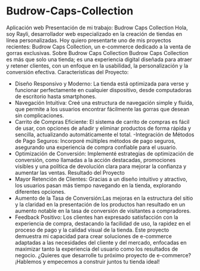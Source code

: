 # Budrow-Caps-Collection
Aplicación web 
Presentación de mi trabajo: Budrow Caps Collection
Hola, soy Rayli, desarrollador web especializado en la creación de tiendas en línea personalizadas. Hoy quiero presentarte uno de mis proyectos recientes: 
Budrow Caps Collection, un e-commerce dedicado a la venta de gorras exclusivas.
Sobre Budrow Caps Collection
Budrow Caps Collection es más que solo una tienda; es una experiencia digital diseñada para atraer y retener clientes, con un enfoque en la usabilidad, la personalización y la conversión efectiva.
Características del Proyecto:
- Diseño Responsivo y Moderno: La tienda está optimizada para verse y funcionar perfectamente en cualquier dispositivo, desde computadoras de escritorio hasta smartphones.
- Navegación Intuitiva: Creé una estructura de navegación simple y fluida, que permite a los usuarios encontrar fácilmente las gorras que desean sin complicaciones.
- Carrito de Compras Eficiente:
 El sistema de carrito de compras es fácil de usar, con opciones de añadir y eliminar productos de forma rápida y sencilla, actualizando automáticamente el total.
-Integración de Métodos de Pago Seguros: Incorporé múltiples métodos de pago seguros, asegurando una experiencia de compra confiable para el usuario.
- Optimización de Conversión: Implementé estrategias de optimización de conversión, como llamadas a la acción destacadas, promociones visibles y una política de devolución clara para mejorar la confianza y aumentar las ventas.
Resultado del Proyecto
- Mayor Retención de Clientes: Gracias a un diseño intuitivo y atractivo, los usuarios pasan más tiempo navegando en la tienda, explorando diferentes opciones.
- Aumento de la Tasa de Conversión:Las mejoras en la estructura del sitio y la claridad en la presentación de los productos han resultado en un aumento notable en la tasa de conversión de visitantes a compradores.
- Feedback Positivo: Los clientes han expresado satisfacción con la experiencia de compra, destacando la facilidad de uso, la rapidez en el proceso de pago y la calidad visual de la tienda.
Este proyecto demuestra mi capacidad para crear soluciones de e-commerce adaptadas a las necesidades del cliente y del mercado, enfocadas en maximizar tanto la experiencia del usuario como los resultados de negocio.
¿Quieres que desarrolle tu próximo proyecto de e-commerce? ¡Hablemos y empecemos a construir juntos tu tienda ideal!
